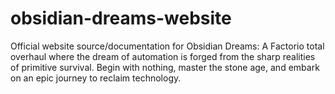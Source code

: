 # obsidian-dreams-website
Official website source/documentation for Obsidian Dreams: A Factorio total overhaul where the dream of automation is forged from the sharp realities of primitive survival. Begin with nothing, master the stone age, and embark on an epic journey to reclaim technology.
